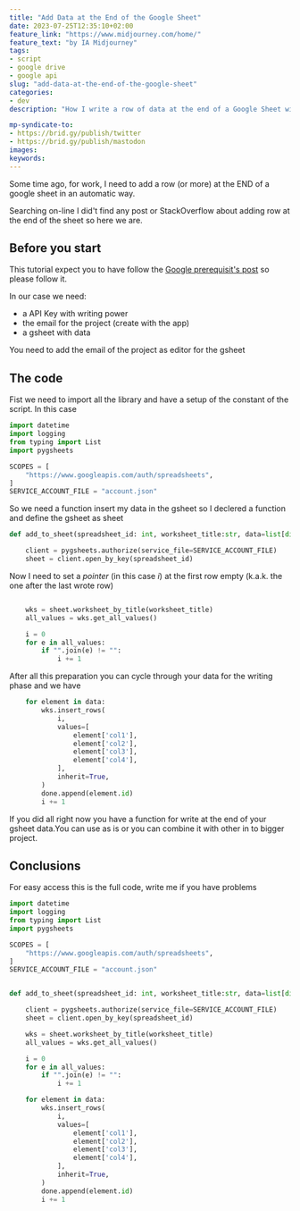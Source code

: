 ```yaml
---
title: "Add Data at the End of the Google Sheet"
date: 2023-07-25T12:35:10+02:00
feature_link: "https://www.midjourney.com/home/"
feature_text: "by IA Midjourney"
tags:
- script
- google drive
- google api
slug: "add-data-at-the-end-of-the-google-sheet"
categories:
- dev
description: "How I write a row of data at the end of a Google Sheet with Python Api"

mp-syndicate-to:
- https://brid.gy/publish/twitter
- https://brid.gy/publish/mastodon
images:
keywords:
---
```


Some time ago, for work, I need to add a row (or more) at the END of a google sheet in an automatic way.

Searching on-line I did't find any post or StackOverflow about adding row at the end of the sheet so here we are.

## Before you start

This tutorial expect you to have follow the [Google prerequisit's post](https://developers.google.com/workspace/guides/create-credentials) so please follow it.

In our case we need:

* a API Key with writing power 
* the email for the project (create with the app)
* a gsheet with data

You need to add the email of the project as editor for the gsheet

## The code

Fist we need to import all the library and have a setup of the constant of the script.
In this case

```python
import datetime
import logging
from typing import List
import pygsheets

SCOPES = [
    "https://www.googleapis.com/auth/spreadsheets",
]
SERVICE_ACCOUNT_FILE = "account.json"
```

So we need a function insert my data in the gsheet so I declered a function and define the gsheet as sheet

```python
def add_to_sheet(spreadsheet_id: int, worksheet_title:str, data=list[dict]):

    client = pygsheets.authorize(service_file=SERVICE_ACCOUNT_FILE)
    sheet = client.open_by_key(spreadsheet_id)
```

Now I need to set a *pointer* (in this case *i*) at the first row empty (k.a.k. the one after the last wrote row)

``` python

    wks = sheet.worksheet_by_title(worksheet_title)
    all_values = wks.get_all_values()

    i = 0
    for e in all_values:
        if "".join(e) != "":
            i += 1
```

After all this preparation you can cycle through your data for the writing phase and we have

``` python
    for element in data:
        wks.insert_rows(
            i,
            values=[
                element['col1'],
                element['col2'],
                element['col3'],
                element['col4'],
            ],
            inherit=True,
        )
        done.append(element.id)
        i += 1
```

If you did all right now you have a function for write at the end of your gsheet data.You can use as is or you can combine it with other in to bigger project.

## Conclusions

For easy access this is the full code, write me if you have problems

```python
import datetime
import logging
from typing import List
import pygsheets

SCOPES = [
    "https://www.googleapis.com/auth/spreadsheets",
]
SERVICE_ACCOUNT_FILE = "account.json"


def add_to_sheet(spreadsheet_id: int, worksheet_title:str, data=list[dict]):

    client = pygsheets.authorize(service_file=SERVICE_ACCOUNT_FILE)
    sheet = client.open_by_key(spreadsheet_id)

    wks = sheet.worksheet_by_title(worksheet_title)
    all_values = wks.get_all_values()

    i = 0
    for e in all_values:
        if "".join(e) != "":
            i += 1

    for element in data:
        wks.insert_rows(
            i,
            values=[
                element['col1'],
                element['col2'],
                element['col3'],
                element['col4'],
            ],
            inherit=True,
        )
        done.append(element.id)
        i += 1
```
